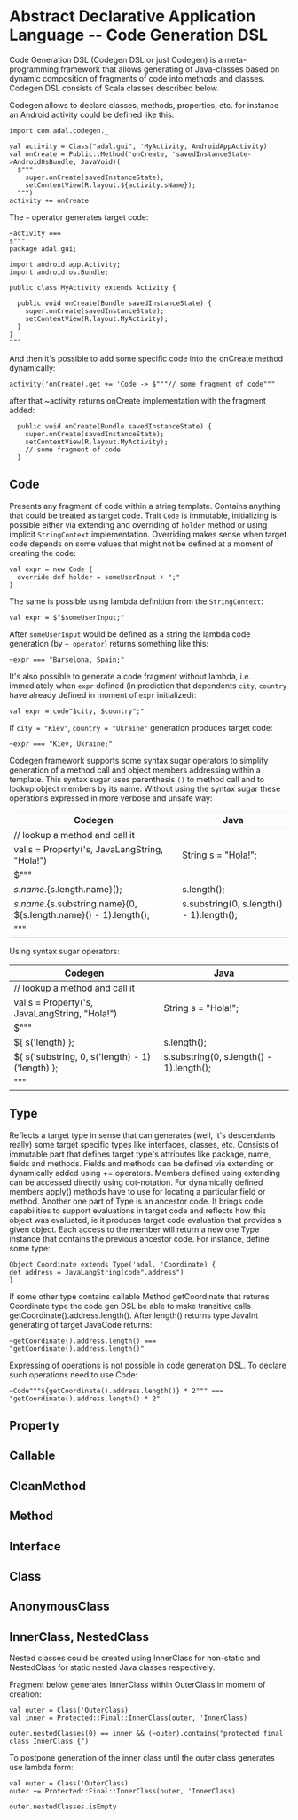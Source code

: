 Abstract Declarative Application Language -- Code Generation DSL
===============================================================

Code Generation DSL (Codegen DSL or just Codegen) is a meta-programming framework that allows generating of Java-classes based on dynamic composition of fragments of code into methods and classes.
Codegen DSL consists of Scala classes described below.

Codegen allows to declare classes, methods, properties, etc. for instance an Android activity could be defined like this:
```
import com.adal.codegen._

val activity = Class("adal.gui", 'MyActivity, AndroidAppActivity)
val onCreate = Public::Method('onCreate, 'savedInstanceState->AndroidOsBundle, JavaVoid)(
  $"""
    super.onCreate(savedInstanceState);
    setContentView(R.layout.${activity.sName});
  """)
activity += onCreate
```

The `~` operator generates target code:
```
~activity ===
s"""
package adal.gui;

import android.app.Activity;
import android.os.Bundle;

public class MyActivity extends Activity {

  public void onCreate(Bundle savedInstanceState) {
    super.onCreate(savedInstanceState);
    setContentView(R.layout.MyActivity);
  }
}
"""
```

And then it's possible to add some specific code into the onCreate method dynamically:
```
activity('onCreate).get += 'Code -> $"""// some fragment of code"""
```

after that ~activity returns onCreate implementation with the fragment added:
```
  public void onCreate(Bundle savedInstanceState) {
    super.onCreate(savedInstanceState);
    setContentView(R.layout.MyActivity);
    // some fragment of code
  }
```

Code
----

Presents any fragment of code within a string template.
Contains anything that could be treated as target code. Trait `Code` is immutable, initializing is possible either via extending and overriding of `holder` method or using implicit `StringContext` implementation.
Overriding makes sense when target code depends on some values that might not be defined at a moment of creating the code:
```
val expr = new Code {
  override def holder = someUserInput + ";"
}
```

The same is possible using lambda definition from the `StringContext`:
```
val expr = $"$someUserInput;"
```

After `someUserInput` would be defined as a string the lambda code generation (by `~ operator`) returns something like this:
```
~expr === "Barselona, Spain;"
```

It's also possible to generate a code fragment without lambda, i.e. immediately when `expr` defined (in prediction that dependents `city`, `country` have already defined in moment of `expr` initialized):
```
val expr = code"$city, $country";"
```

If `city = "Kiev"`, `country = "Ukraine"` generation produces target code:
```
~expr === "Kiev, Ukraine;"
```

Codegen framework supports some syntax sugar operators to simplify generation of a method call and object members addressing within a template. This syntax sugar uses parenthesis `()` to method call and to lookup object members by its name. Without using the syntax sugar these operations expressed in more verbose and unsafe way:

| Codegen | Java |
|---------|------|
| // lookup a method and call it||
| val s = Property('s, JavaLangString, "Hola!") | String s = "Hola!"; |
| $""" ||
| ${s.name}.${s.length.name}(); | s.length();|
| ${s.name}.${s.substring.name}(0, ${s.length.name}() - 1).length(); | s.substring(0, s.length() - 1).length();|
| """ ||

Using syntax sugar operators:

| Codegen | Java |
|---------|------|
| // lookup a method and call it ||
| val s = Property('s, JavaLangString, "Hola!") | String s = "Hola!"; |
| $""" ||
| ${ s('length) }; | s.length();|
| ${ s('substring, 0, s('length) - 1)('length) }; | s.substring(0, s.length() - 1).length();|
| """ ||


Type
----

Reflects a target type in sense that can generates (well, it's descendants really) some target specific types like interfaces, classes, etc.
Consists of immutable part that defines target type's attributes like package, name, fields and methods. Fields and methods can be defined via extending or dynamically added using += operators. Members defined using extending can be accessed directly using dot-notation. For dynamically defined members apply() methods have to use for locating a particular field or method.
Another one part of Type is an ancestor code. It brings code capabilities to support evaluations in target code and reflects how this object was evaluated, ie it produces target code evaluation that provides a given object. Each access to the member will return a new one Type instance that contains the previous ancestor code. For instance, define some type:
```
Object Coordinate extends Type('adal, 'Coordinate) {
def address = JavaLangString(code".address")
}
```

If some other type contains callable Method getCoordinate that returns Coordinate type the code gen DSL be able to make transitive calls getCoordinate().address.length(). After length() returns type JavaInt generating of target JavaCode returns:
```
~getCoordinate().address.length() === "getCoordinate().address.length()"
```

Expressing of operations is not possible in code generation DSL. To declare such operations need to use Code:
```
~Code"""${getCoordinate().address.length()} * 2""" === "getCoordinate().address.length() * 2"
```

Property
--------

Callable
--------

CleanMethod
-----------

Method
------

Interface
---------

Class
-----

AnonymousClass
--------------

InnerClass, NestedClass
-----------------------

Nested classes could be created using InnerClass for non-static and NestedClass for static nested Java classes respectively.

Fragment below generates InnerClass within OuterClass in moment of creation:

```
val outer = Class('OuterClass)
val inner = Protected::Final::InnerClass(outer, 'InnerClass)

outer.nestedClasses(0) == inner && (~outer).contains("protected final class InnerClass {")
```

To postpone generation of the inner class until the outer class generates use lambda form:

```
val outer = Class('OuterClass)
outer += Protected::Final::InnerClass(outer, 'InnerClass)

outer.nestedClasses.isEmpty
```
